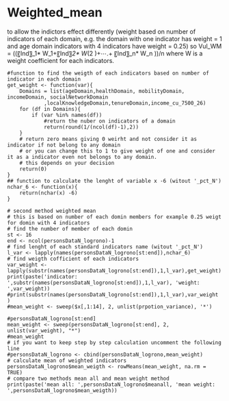 # Weighted_mean
to allow the indictors effect differently (weight based on number of indicators of each domain, e.g. the domain with one indicator has weight = 1 and age domain indicators with 4 indicators have weight = 0.25) so 
Vul_WM = ((〖Ind〗_1* W_1+〖Ind〗_2* W_(2 )+⋯.+ 〖Ind〗_n* W_n  ))/n   where W is a weight coefficient for each indicators.


```
#function to find the weigth of each indicators based on number of indicator in each domain
get_weight <- function(var){
    Domains = list(ageDomain,healthDomain, mobilityDomain, incomeDomain, socialNetworkDomain
            ,localKnowledgeDomain,tenureDomain,income_cu_7500_26)
    for (df in Domains){
        if (var %in% names(df))
            #return the nuber on indicators of a domain
            return(round(1/(ncol(df)-1),2))
    }
    # return zero means giving 0 weirht and not consider it as indicator if not belong to any domain 
    # or you can change this to 1 to give weight of one and consider it as a indicator even not belongs to any domain.
    # this depends on your decision
    return(0) 
}
## function to calculate the lenght of variable x -6 (witout '_pct_N')
nchar_6 <- function(x){
    return(nchar(x) -6)
}
```

```
# second method weighted mean 
# this is based on number of each domin members for example 0.25 weigt for domin with 4 indicators
# find the number of member of each domin
st <- 16
end <- ncol(personsDataN_logrono)-1
# find lenght of each standard indicators name (witout '_pct_N')
l_var <- lapply(names(personsDataN_logrono[st:end]),nchar_6)
# find weigth cofficient of each indicators
var_weight <- 
lapply(substr(names(personsDataN_logrono[st:end]),1,l_var),get_weight)
print(paste('indicator: ',substr(names(personsDataN_logrono[st:end]),1,l_var), 'weight:  ',var_weight))
#print(substr(names(personsDataN_logrono[st:end]),1,l_var),var_weight )
#mean_weight <- sweep($x[,1:14], 2, unlist(prpotion_variance), '*')
```

```
#personsDataN_logrono[st:end]
mean_weight <- sweep(personsDataN_logrono[st:end], 2, unlist(var_weight), "*")
#mean_weight
# if you want to keep step by step calculation uncomment the following line
#personsDataN_logrono <- cbind(personsDataN_logrono,mean_weight)
# calculate mean of weighted indicators
personsDataN_logrono$mean_weigth <- rowMeans(mean_weight, na.rm = TRUE)
# compare two methods mean all and mean weight method
print(paste('mean all: ',personsDataN_logrono$meanall, 'mean weight:  ',personsDataN_logrono$mean_weigth))
```

